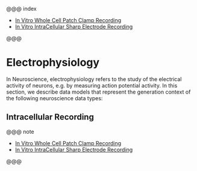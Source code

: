 @@@ index

* [In Vitro Whole Cell Patch Clamp Recording](./wholecellpatchclamp-recording.md)
* [In Vitro IntraCellular Sharp Electrode Recording](./intracellularsharpelectrode-recording.md)

@@@

# Electrophysiology

In Neuroscience, electrophysiology refers to the study of the electrical activity of neurons, e.g. by measuring action potential activity.
In this section, we describe data models that represent the generation context of the following neuroscience data types:

## Intracellular Recording

@@@ note

* [In Vitro Whole Cell Patch Clamp Recording](./wholecellpatchclamp-recording.html)
* [In Vitro IntraCellular Sharp Electrode Recording](./intracellularsharpelectrode-recording.html)

@@@